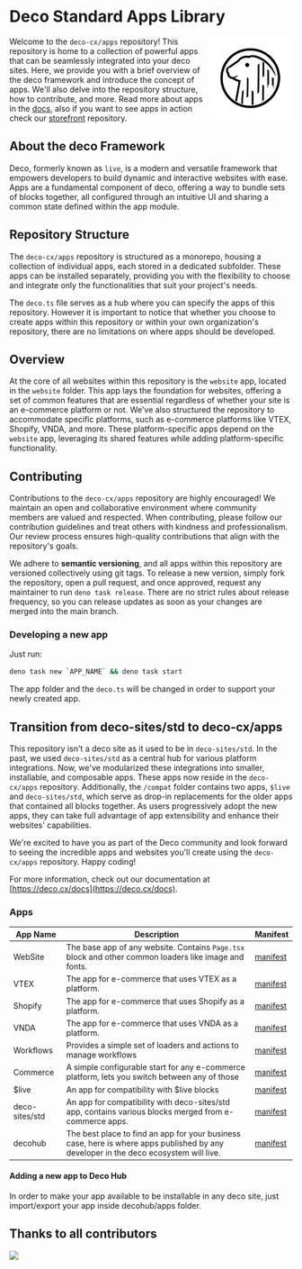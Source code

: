 # Deco Standard **Apps** Library

<img align="right" src="/assets/logo.svg" height="150px" alt="The Deco Framework logo: A capybara in its natural habitat">

Welcome to the `deco-cx/apps` repository! This repository is home to a collection of powerful apps that can be seamlessly integrated into your deco sites. Here, we provide you with a brief overview of the deco framework and introduce the concept of apps. We'll also delve into the repository structure, how to contribute, and more. Read more about apps in the [docs](https://www.deco.cx/docs/en/concepts/app), also if you want to see apps in action check our [storefront](https://github.com/deco-sites/storefront) repository.

## About the deco Framework

Deco, formerly known as `live`, is a modern and versatile framework that empowers developers to build dynamic and interactive websites with ease. Apps are a fundamental component of deco, offering a way to bundle sets of blocks together, all configured through an intuitive UI and sharing a common state defined within the app module.

## Repository Structure

The `deco-cx/apps` repository is structured as a monorepo, housing a collection of individual apps, each stored in a dedicated subfolder. These apps can be installed separately, providing you with the flexibility to choose and integrate only the functionalities that suit your project's needs.

The `deco.ts` file serves as a hub where you can specify the apps of this repository. However it is important to notice that whether you choose to create apps within this repository or within your own organization's repository, there are no limitations on where apps should be developed.

## Overview

At the core of all websites within this repository is the `website` app, located in the `website` folder. This app lays the foundation for websites, offering a set of common features that are essential regardless of whether your site is an e-commerce platform or not. We've also structured the repository to accommodate specific platforms, such as e-commerce platforms like VTEX, Shopify, VNDA, and more. These platform-specific apps depend on the `website` app, leveraging its shared features while adding platform-specific functionality.

## Contributing

Contributions to the `deco-cx/apps` repository are highly encouraged! We maintain an open and collaborative environment where community members are valued and respected. When contributing, please follow our contribution guidelines and treat others with kindness and professionalism. Our review process ensures high-quality contributions that align with the repository's goals.

We adhere to **semantic versioning**, and all apps within this repository are versioned collectively using git tags. To release a new version, simply fork the repository, open a pull request, and once approved, request any maintainer to run `deno task release`. There are no strict rules about release frequency, so you can release updates as soon as your changes are merged into the main branch.

### Developing a new app

Just run:

```sh
deno task new `APP_NAME` && deno task start
```

The app folder and the `deco.ts` will be changed in order to support your newly created app.

## Transition from deco-sites/std to deco-cx/apps

This repository isn't a deco site as it used to be in `deco-sites/std`. In the past, we used `deco-sites/std` as a central hub for various platform integrations. Now, we've modularized these integrations into smaller, installable, and composable apps. These apps now reside in the `deco-cx/apps` repository. Additionally, the `/compat` folder contains two apps, `$live` and `deco-sites/std`, which serve as drop-in replacements for the older apps that contained all blocks together. As users progressively adopt the new apps, they can take full advantage of app extensibility and enhance their websites' capabilities.

We're excited to have you as part of the Deco community and look forward to seeing the incredible apps and websites you'll create using the `deco-cx/apps` repository. Happy coding!

For more information, check out our documentation at [https://deco.cx/docs](https://deco.cx/docs).

### Apps

| App Name       | Description                                                                                                                          | Manifest                                  |
| -------------- | ------------------------------------------------------------------------------------------------------------------------------------ | ----------------------------------------- |
| WebSite        | The base app of any website. Contains `Page.tsx` block and other common loaders like image and fonts.                                | [manifest](/website/manifest.gen.ts)      |
| VTEX           | The app for e-commerce that uses VTEX as a platform.                                                                                 | [manifest](/vtex/manifest.gen.ts)         |
| Shopify        | The app for e-commerce that uses Shopify as a platform.                                                                              | [manifest](/shopify/manifest.gen.ts)      |
| VNDA           | The app for e-commerce that uses VNDA as a platform.                                                                                 | [manifest](/vnda/manifest.gen.ts)         |
| Workflows      | Provides a simple set of loaders and actions to manage workflows                                                                     | [manifest](/workflows/manifest.gen.ts)    |
| Commerce       | A simple configurable start for any e-commerce platform, lets you switch between any of those                                        | [manifest](/commerce/manifest.gen.ts)     |
| $live          | An app for compatibility with $live blocks                                                                                           | [manifest](/compat/$live/manifest.gen.ts) |
| deco-sites/std | An app for compatibility with deco-sites/std app, contains various blocks merged from e-commerce apps.                               | [manifest](/compat/std/manifest.gen.ts)   |
| decohub        | The best place to find an app for your business case, here is where apps published by any developer in the deco ecosystem will live. | [manifest](/decohub/manifest.gen.ts)      |

#### Adding a new app to Deco Hub

In order to make your app available to be installable in any deco site, just import/export your app inside decohub/apps folder.

## Thanks to all contributors

<a href="https://github.com/deco-cx/apps/graphs/contributors">
  <img src="https://contributors-img.web.app/image?repo=deco-cx/apps" />
</a>
